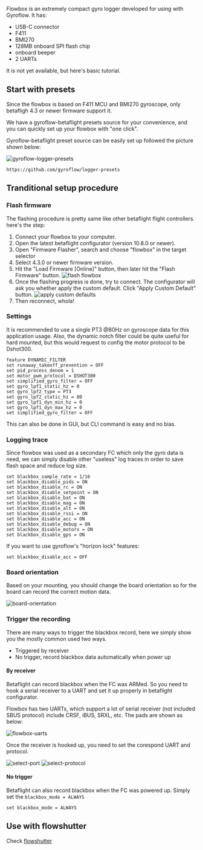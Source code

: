 Flowbox is an extremely compact gyro logger developed for using with Gyroflow. It has:

- USB-C connector
- F411
- BMI270
- 128MB onboard SPI flash chip
- onboard beeper
- 2 UARTs

It is not yet available, but here's basic tutorial.

## Start with presets

Since the flowbox is based on F411 MCU and BMI270 gyroscope, only betafligh 4.3 or newer firmware support it.

We have a gyroflow-betaflight presets source for your convenience, and you can quickly set up your flowbox with "one click".

Gyroflow-betaflight preset source can be easily set up followed the picture shown below:

![gyroflow-logger-presets](img/logger-preset-how-to-use.png)

```
https://github.com/gyroflow/logger-presets
```

## Tranditional setup procedure

### Flash firmware

The flashing procedure is pretty same like other betaflight flight controllers. here's the step:

1. Connect your flowbox to your computer.
2. Open the latest betaflight configurator (version 10.8.0 or newer).
3. Open "Firmware Flasher", search and choose "flowbox" in the target selector
4. Select 4.3.0 or newer firmware version.
5. Hit the "Load Firmware \[Online]" button, then later hit the "Flash Firmware" button.
![flash flowbox](img/flash-flowbox.png)
6. Once the flashing progress is done, try to connect. The configurator will ask you whether apply the custom default. Click "Apply Custom Default" button.
![apply custom defaults](img/apply-custom-defaults.png)
7. Then reconnect, whola!

### Settings

It is recommended to use a single PT3 @80Hz on gyroscope data for this application usage.
Also, the dynamic notch filter could be quite useful for hard mounted, but this would request to config the motor protocol to be Dshot300.

```
feature DYNAMIC_FILTER
set runaway_takeoff_prevention = OFF
set pid_process_denom = 1
set motor_pwm_protocol = DSHOT300
set simplified_gyro_filter = OFF
set gyro_lpf1_static_hz = 0
set gyro_lpf2_type = PT3
set gyro_lpf2_static_hz = 80
set gyro_lpf1_dyn_min_hz = 0
set gyro_lpf1_dyn_max_hz = 0
set simplified_gyro_filter = OFF
```
This can also be done in GUI, but CLI command is easy and no bias.

### Logging trace

Since flowbox was used as a secondary FC which only the gyro data is need, we can simply disable other "useless" log traces in order to save flash space and reduce log size.
```
set blackbox_sample_rate = 1/16
set blackbox_disable_pids = ON
set blackbox_disable_rc = ON
set blackbox_disable_setpoint = ON
set blackbox_disable_bat = ON
set blackbox_disable_mag = ON
set blackbox_disable_alt = ON
set blackbox_disable_rssi = ON
set blackbox_disable_acc = ON
set blackbox_disable_debug = ON
set blackbox_disable_motors = ON
set blackbox_disable_gps = ON
```

If you want to use gyroflow's "horizon lock" features:
```
set blackbox_disable_acc = OFF
```

### Board orientation

Based on your mounting, you should change the board orientation so for the board can record the correct motion data.

![board-orientation](img/board-orientation.png)

### Trigger the recording

There are many ways to trigger the blackbox record, here we simply show you the mostly common used two ways.

- Triggered by receiver
- No trigger, record blackbox data automatically when power up

#### By receiver

Betaflight can record blackbox when the FC was ARMed. So you need to hook a serial receiver to a UART and set it up properly in betaflight configurator.

Flowbox has two UARTs, which support a lot of serial receiver (not included SBUS protocol) include CRSF, iBUS, SRXL, etc. The pads are shown as below:

![flowbox-uarts](img/flowbox-uarts.png)

Once the receiver is hooked up, you need to set the corespond UART and protocol.

![select-port](img/select-port.png)
![select-protocol](img/select-protocol.png)

#### No trigger

Betaflight can also record blackbox when the FC was powered up. Simply set the `blackbox_mode = ALWAYS`

```
set blackbox_mode = ALWAYS
```

## Use with flowshutter

Check [flowshutter](flowshutter.md)